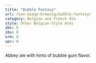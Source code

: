 ```yaml
---
title: "Dubble Fantasy"
url: /san-diego-brewing/dubble-fantasy/
category: Belgian and French Ale
style: Other Belgian-Style Ales
abv: 5
ibu: 0
srm: 0
upc: 0
---
```

Abbey ale with hints of bubble gum flavor.
